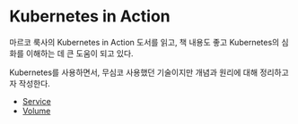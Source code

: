 # Kubernetes in Action

마르코 룩사의 Kubernetes in Action 도서를 읽고, 책 내용도 좋고 Kubernetes의 심화를 이해하는 데 큰 도움이 되고 있다.

Kubernetes를 사용하면서, 무심코 사용했던 기술이지만 개념과 원리에 대해 정리하고자 작성한다.

- [Service](./05_Service.md)
- [Volume](./06_Volume.md)